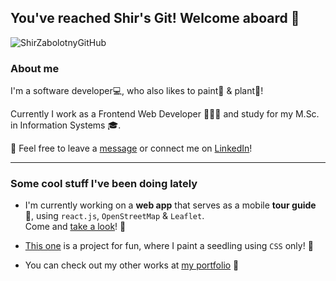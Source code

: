 ## You've reached Shir's Git! Welcome aboard :hibiscus:

![ShirZabolotnyGitHub](https://user-images.githubusercontent.com/40990488/103170618-3e9c1f00-484e-11eb-8962-6eba2d6a2c4a.png)

<!--
**shir0206/shir0206** is a ✨ _special_ ✨ repository because its `README.md` (this file) appears on your GitHub profile.

Here are some ideas to get you started:

- 🔭 I’m currently working on ...
- 🌱 I’m currently learning ...
- 👯 I’m looking to collaborate on ...
- 🤔 I’m looking for help with ...
- 💬 Ask me about ...
- 📫 How to reach me: ...
- 😄 Pronouns: ...
- ⚡ Fun fact: ...
-->

### About me

I'm a software developer:computer:, who also likes to paint:art: & plant:herb:!

Currently I work as a Frontend Web Developer  👩🏻‍💻 and study for my M.Sc. in Information Systems :mortar_board:.

:email: Feel free to leave a [message](mailto:shir0206@gmail.com) or connect me on [LinkedIn](https://www.linkedin.com/in/shir-zabolotny-a83b18109/)! 


<hr>

### Some cool stuff I've been doing lately

- I'm currently working on a **web app** that serves as a mobile **tour guide** :pushpin:, using `react.js`, `OpenStreetMap` & `Leaflet`.<br>Come and [take a look](https://github.com/shir0206/uninav)! :eyes:

-  [This one](https://github.com/shir0206/PlantCSS) is a project for fun, where I paint a seedling using `CSS` only! :seedling:

-  You can check out my other works at [my portfolio](https://shir0206.github.io/ShirWeb/) 📝
